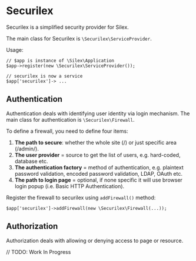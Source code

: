 # Securilex
Securilex is a simplified security provider for Silex.

The main class for Securilex is `\Securilex\ServiceProvider`.

Usage:

	// $app is instance of \Silex\Application
	$app->register(new \Securilex\ServiceProvider());

    // securilex is now a service
    $app['securilex']-> ...

## Authentication
Authentication deals with identifying user identity via login mechanism. The main class for authentication is `\Securilex\Firewall`.

To define a firewall, you need to define four items:

1. **The path to secure**: whether the whole site (/) or just specific area (/admin/).
2. **The user provider** = source to get the list of users, e.g. hard-coded, database etc.
3. **The authentication factory** = method of authentication, e.g. plaintext password validation, encoded password validation, LDAP, OAuth etc.
4. **The path to login page** = optional, if none specific it will use browser login popup (i.e. Basic HTTP Authentication).

Register the firewall to securilex using `addFirewall()` method:

	$app['securilex']->addFirewall(new \Securilex\Firewall(...));

## Authorization
Authorization deals with allowing or denying access to page or resource.

// TODO: Work In Progress